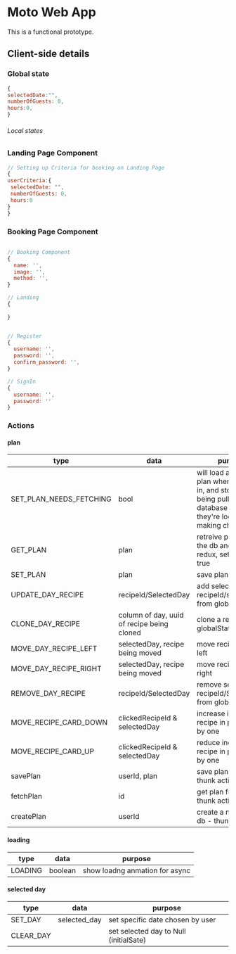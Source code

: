 # Moto Web App

This is a functional prototype. 

## Client-side details

### Global state

```js
{
selectedDate:"",
numberOfGuests: 0,
hours:0,
}
```

###### Local states

### Landing Page Component
```js
// Setting up Criteria for booking on Landing Page
{
userCriteria:{
 selectedDate: "",
 numberOfGuests: 0,
 hours:0
}
}
```

### Booking Page Component
```js

// Booking Component
{
  name: '',
  image: '',
  method: '',
}

```
```js
// Landing
{
  
}


// Register
{
  username: '',
  password: '',
  confirm_password: '',
}

// SignIn
{
  username: '',
  password: ''
}
```

### Actions

#### plan

| type | data | purpose |
| --- | --- | --- |
| SET_PLAN_NEEDS_FETCHING | bool | will load a user's plan when they log in, and stop the plan being pulled from the database while they're logged in and making changes |
| GET_PLAN | plan | retreive plan from the db and store in redux, set loading : true |
| SET_PLAN | plan | save plan to store |
| UPDATE_DAY_RECIPE | recipeId/SelectedDay | add selected recipeId/selectedDay from globalState |
| CLONE_DAY_RECIPE | column of day, uuid of recipe being cloned | clone a recipe in globalState |
| MOVE_DAY_RECIPE_LEFT | selectedDay, recipe being moved | move recipe one day left |
| MOVE_DAY_RECIPE_RIGHT | selectedDay, recipe being moved | move recipe one day right |
| REMOVE_DAY_RECIPE | recipeId/SelectedDay | remove selected recipeId/SelectDay from globalState |
| MOVE_RECIPE_CARD_DOWN | clickedRecipeId & selectedDay | increase index of recipe in plans array by one |
| MOVE_RECIPE_CARD_UP | clickedRecipeId & selectedDay | reduce index of recipe in plans array by one |
| savePlan | userId, plan | save plan to db - thunk action |
| fetchPlan | id | get plan from db - thunk action |
| createPlan | userId | create a new plan in db - thunk action |

#### loading

| type    | data    | purpose                        |
| ------- | ------- | ------------------------------ |
| LOADING | boolean | show loadng anmation for async |

#### selected day

| type      | data         | purpose                                |
| --------- | ------------ | -------------------------------------- |
| SET_DAY   | selected_day | set specific date chosen by user     |
| CLEAR_DAY |              | set selected day to Null (initialSate) |






